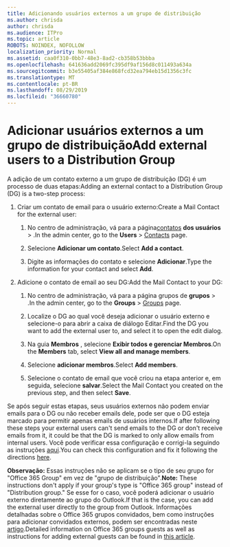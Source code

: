 ```yaml
---
title: Adicionando usuários externos a um grupo de distribuição
ms.author: chrisda
author: chrisda
ms.audience: ITPro
ms.topic: article
ROBOTS: NOINDEX, NOFOLLOW
localization_priority: Normal
ms.assetid: caa0f310-0bb7-48e3-8ad2-cb358b53bbba
ms.openlocfilehash: 641636add2069fc395df9af156d8c011493a634a
ms.sourcegitcommit: b3e55405af384e868fcd32ea794eb15d1356c3fc
ms.translationtype: MT
ms.contentlocale: pt-BR
ms.lasthandoff: 08/29/2019
ms.locfileid: "36660780"
---
```

# <a name="add-external-users-to-a-distribution-group"></a><span data-ttu-id="91842-102">Adicionar usuários externos a um grupo de distribuição</span><span class="sxs-lookup"><span data-stu-id="91842-102">Add external users to a Distribution Group</span></span>

<span data-ttu-id="91842-103">A adição de um contato externo a um grupo de distribuição (DG) é um processo de duas etapas:</span><span class="sxs-lookup"><span data-stu-id="91842-103">Adding an external contact to a Distribution Group (DG) is a two-step process:</span></span>
  
1. <span data-ttu-id="91842-104">Criar um contato de email para o usuário externo:</span><span class="sxs-lookup"><span data-stu-id="91842-104">Create a Mail Contact for the external user:</span></span>
    
    1. <span data-ttu-id="91842-105">No centro de administração, vá para a página[contatos](https://admin.microsoft.com/adminportal/home#/Contact) **dos usuários** > .</span><span class="sxs-lookup"><span data-stu-id="91842-105">In the admin center, go to the **Users** > [Contacts](https://admin.microsoft.com/adminportal/home#/Contact) page.</span></span> 
    
    2. <span data-ttu-id="91842-106">Selecione **Adicionar um contato**.</span><span class="sxs-lookup"><span data-stu-id="91842-106">Select **Add a contact**.</span></span>
    
    3. <span data-ttu-id="91842-107">Digite as informações do contato e selecione **Adicionar**.</span><span class="sxs-lookup"><span data-stu-id="91842-107">Type the information for your contact and select **Add**.</span></span>
    
2. <span data-ttu-id="91842-108">Adicione o contato de email ao seu DG:</span><span class="sxs-lookup"><span data-stu-id="91842-108">Add the Mail Contact to your DG:</span></span>
    
    1. <span data-ttu-id="91842-109">No centro de administração, vá para a página grupos de **grupos** > [](https://admin.microsoft.com/adminportal/home#/groups) .</span><span class="sxs-lookup"><span data-stu-id="91842-109">In the admin center, go to the **Groups** > [Groups](https://admin.microsoft.com/adminportal/home#/groups) page.</span></span> 
    
    2. <span data-ttu-id="91842-110">Localize o DG ao qual você deseja adicionar o usuário externo e selecione-o para abrir a caixa de diálogo Editar.</span><span class="sxs-lookup"><span data-stu-id="91842-110">Find the DG you want to add the external user to, and select it to open the edit dialog.</span></span>
    
    3. <span data-ttu-id="91842-111">Na guia **Membros** , selecione **Exibir todos e gerenciar Membros**.</span><span class="sxs-lookup"><span data-stu-id="91842-111">On the **Members** tab, select **View all and manage members**.</span></span> 
    
    4. <span data-ttu-id="91842-112">Selecione **adicionar membros**.</span><span class="sxs-lookup"><span data-stu-id="91842-112">Select **Add members**.</span></span>
    
    5. <span data-ttu-id="91842-113">Selecione o contato de email que você criou na etapa anterior e, em seguida, selecione **salvar**.</span><span class="sxs-lookup"><span data-stu-id="91842-113">Select the Mail Contact you created on the previous step, and then select **Save**.</span></span>
    
<span data-ttu-id="91842-114">Se após seguir estas etapas, seus usuários externos não podem enviar emails para o DG ou não receber emails dele, pode ser que o DG esteja marcado para permitir apenas emails de usuários internos.</span><span class="sxs-lookup"><span data-stu-id="91842-114">If after following these steps your external users can't send emails to the DG or don't receive emails from it, it could be that the DG is marked to only allow emails from internal users.</span></span> <span data-ttu-id="91842-115">Você pode verificar essa configuração e corrigi-la seguindo as instruções [aqui](https://support.office.com/article/Fix-email-delivery-issues-for-error-code-5-7-133-in-Office-365-991abc19-7756-438f-abcb-39f69b80f284.aspx).</span><span class="sxs-lookup"><span data-stu-id="91842-115">You can check this configuration and fix it following the directions [here](https://support.office.com/article/Fix-email-delivery-issues-for-error-code-5-7-133-in-Office-365-991abc19-7756-438f-abcb-39f69b80f284.aspx).</span></span>
  
 <span data-ttu-id="91842-116">**Observação:** Essas instruções não se aplicam se o tipo de seu grupo for "Office 365 Group" em vez de "grupo de distribuição".</span><span class="sxs-lookup"><span data-stu-id="91842-116">**Note:** These instructions don't apply if your group's type is "Office 365 group" instead of "Distribution group."</span></span> <span data-ttu-id="91842-117">Se esse for o caso, você poderá adicionar o usuário externo diretamente ao grupo do Outlook.</span><span class="sxs-lookup"><span data-stu-id="91842-117">If that is the case, you can add the external user directly to the group from Outlook.</span></span> <span data-ttu-id="91842-118">Informações detalhadas sobre o Office 365 grupos convidados, bem como instruções para adicionar convidados externos, podem ser encontradas neste [artigo](https://support.office.com/article/Guest-access-in-Office-365-Groups-bfc7a840-868f-4fd6-a390-f347bf51aff6.aspx).</span><span class="sxs-lookup"><span data-stu-id="91842-118">Detailed information on Office 365 groups guests as well as instructions for adding external guests can be found in [this article](https://support.office.com/article/Guest-access-in-Office-365-Groups-bfc7a840-868f-4fd6-a390-f347bf51aff6.aspx).</span></span>
  